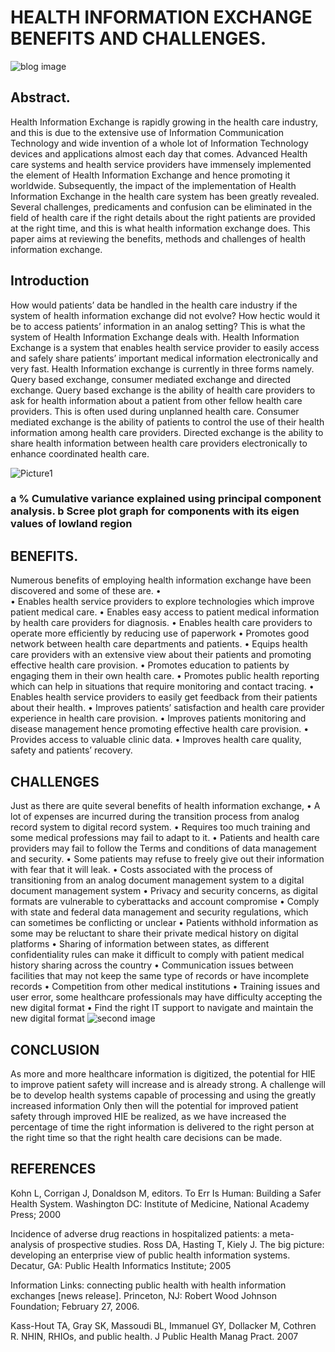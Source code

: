 # HEALTH INFORMATION EXCHANGE BENEFITS AND CHALLENGES.
![blog image](https://user-images.githubusercontent.com/117512700/216855006-99d120ff-7115-475b-8f28-e6dc5d4aa7e6.jpg)

## Abstract. 
Health Information Exchange is rapidly growing in the health care industry, and this is due to the extensive use of Information Communication Technology and wide invention of a whole lot of Information Technology devices and applications almost each day that comes. Advanced Health care systems and health service providers have immensely implemented the element of Health Information Exchange and hence promoting it worldwide. Subsequently, the impact of the implementation of Health Information Exchange in the health care system has been greatly revealed.  Several challenges, predicaments and confusion can be eliminated in the field of health care if the right details about the right patients are provided at the right time, and this is what health information exchange does. This paper aims at reviewing the benefits, methods and challenges of health information exchange.

## Introduction
How would patients’ data be handled in the health care industry if the system of health information exchange did not evolve? How hectic would it be to access patients’ information in an analog setting? This is what the system of Health Information Exchange deals with. Health Information Exchange is a system that enables health service provider to easily access and safely share patients’ 
important medical information electronically and very fast.
Health Information exchange is currently in three forms namely.
Query based exchange, consumer mediated exchange and directed exchange.
Query based exchange is the ability of health care providers to ask for health information about a patient from other fellow health care providers. This is often used during unplanned health care.
Consumer mediated exchange is the ability of patients to control the use of their health information among health care providers.
Directed exchange is the ability to share health information between health care providers electronically to enhance coordinated health care.

![Picture1](https://user-images.githubusercontent.com/117512700/210268899-23b365c9-7a6a-4677-8228-31a9767f0a43.png)

### a % Cumulative variance explained using principal component analysis. b Scree plot graph for components with its eigen values of lowland region

## BENEFITS.
Numerous benefits of employing health information exchange have been discovered and some of these are.
•	
•	Enables health service providers to explore technologies which improve patient medical care.
•	Enables easy access to patient medical information by health care providers for diagnosis.
•	Enables health care providers to operate more efficiently by reducing use of paperwork
•	Promotes good network between health care departments and patients.
•	Equips health care providers with an extensive view about their patients and promoting effective health care provision.
•	Promotes education to patients by engaging them in their own health care.
•	Promotes public health reporting which can help in situations that require monitoring and contact tracing.
•	Enables health service providers to easily get feedback from their patients about their health.
•	Improves patients’ satisfaction and health care provider experience in health care provision.
•	Improves patients monitoring and disease management hence promoting effective health care provision.
•	Provides access to valuable clinic data.
•	Improves health care quality, safety and patients’ recovery.

## CHALLENGES
Just as there are quite several benefits of health information exchange, 
•	A lot of expenses are incurred during the transition process from analog record system to digital record system.
•	Requires too much training and some medical professions may fail to adapt to it.
•	Patients and health care providers may fail to follow the Terms and conditions of data management and security.
•	Some patients may refuse to freely give out their information with fear that it will leak.
•	Costs associated with the process of transitioning from an analog document management system to a digital document management system
•	Privacy and security concerns, as digital formats are vulnerable to cyberattacks and account compromise
•	Comply with state and federal data management and security regulations, which can sometimes be conflicting or unclear
•	Patients withhold information as some may be reluctant to share their private medical history on digital platforms
•	Sharing of information between states, as different confidentiality rules can make it difficult to comply with patient medical history sharing across the country
•	Communication issues between facilities that may not keep the same type of records or have incomplete records
•	Competition from other medical institutions
•	Training issues and user error, some healthcare professionals may have difficulty accepting the new digital format
•	Find the right IT support to navigate and maintain the new digital format 
![second image](https://user-images.githubusercontent.com/117512700/216856989-ea768bd7-cdb1-4713-817b-f96f73c16149.jpg)

## CONCLUSION
As more and more healthcare information is digitized, the potential for HIE to improve patient safety will increase and is already strong. A challenge will be to develop health systems capable of processing and using the greatly increased information Only then will the potential for improved patient safety through improved HIE be realized, as we have increased the percentage of time the right information is delivered to the right person at the right time so that the right health care decisions can be made.

## REFERENCES

Kohn L, Corrigan J, Donaldson M, editors. To Err Is Human: Building a Safer Health System. Washington DC: Institute of Medicine, National Academy Press; 2000

Incidence of adverse drug reactions in hospitalized patients: a meta-analysis of prospective studies.
 Ross DA, Hasting T, Kiely J. The big picture: developing an enterprise view of public health information systems. Decatur, GA: Public Health Informatics Institute; 2005

 Information Links: connecting public health with health information exchanges [news release]. Princeton, NJ: Robert Wood Johnson Foundation; February 27, 2006.

Kass-Hout TA, Gray SK, Massoudi BL, Immanuel GY, Dollacker M, Cothren R. NHIN, RHIOs, and public health. J Public Health Manag Pract. 2007



